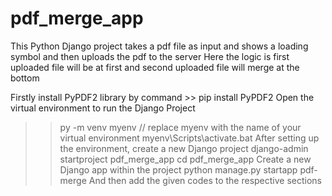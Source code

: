 # pdf_merge_app
This Python Django project takes a pdf file as input and shows a loading symbol and then uploads the pdf to the server
Here the logic is first uploaded file will be at first and second uploaded file will merge at the bottom







Firstly install PyPDF2 library by command >> pip install PyPDF2
Open the virtual environment to run the Django Project 
>> py -m venv myenv // replace myenv with the name of your virtual environment
>> myenv\Scripts\activate.bat
After setting up the environment, create a new Django project
>> django-admin startproject pdf_merge_app
>> cd pdf_merge_app
Create a new Django app within the project
>> python manage.py startapp pdf-merge
And then add the given codes to the respective sections
